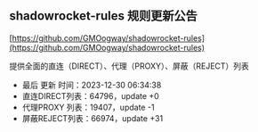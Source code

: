## shadowrocket-rules 规则更新公告

[https://github.com/GMOogway/shadowrocket-rules](https://github.com/GMOogway/shadowrocket-rules)

提供全面的直连（DIRECT）、代理（PROXY）、屏蔽（REJECT）列表
- 最后 更新 时间：2023-12-30 06:34:38
- 直连DIRECT列表：64796，update +0
- 代理PROXY 列表：19407，update -1
- 屏蔽REJECT列表：66974，update +31